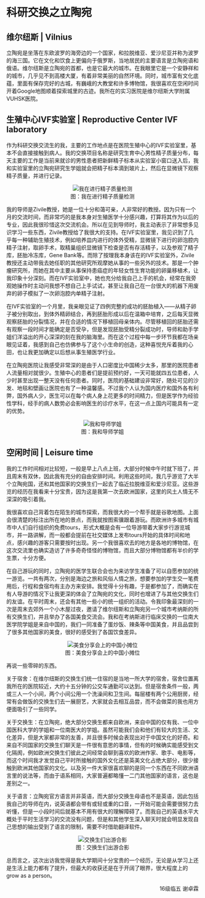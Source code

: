 # 科研交换之立陶宛

## 维尔纽斯 | Vilnius

立陶宛是坐落在东欧波罗的海旁边的一个国家，和拉脱维亚、爱沙尼亚并称为波罗的海三国。它在文化和饮食上更偏向于俄罗斯，当地居民的主要语言是立陶宛语和俄语。维尔纽斯是立陶宛的首都，也是它最大的城市。在我眼里它是一个安静祥和的城市，几乎见不到高楼大厦，有着非常美丽的自然环境。同时，城市富有文化底蕴，里面有保存完好的古城，有巍峨的大教堂和许多博物馆，我很喜欢在空闲时间开着Google地图顺着探索城里的古迹。我所在的实习医院是维尔纽斯大学附属VUHSK医院。

## 生殖中心IVF实验室 | Reproductive Center IVF laboratory

作为科研交换交流生的我，主要的工作地点是在医院生殖中心的IVF实验室里，基本不会直接接触到病人。我的交换项目名称是研究生育中心男性精子质量分布，每天主要的工作是当前来就诊的男性患者把新鲜精子标本从实验室小窗口送入后，我和实验室里的立陶宛研究生学姐就会把精子标本滴到玻片上，然后在显微镜下观察精子质量，并进行记录。

<p align="center">
<img src="https://gitee.com/zcx980605/Survive_XYSM_dev/raw/master/Image/Ch7_2-4_1.jpeg" alt="我在进行精子质量检测">
<br/>图：我在进行精子质量检测
</p>
 
我的导师是Zivile教授，她是一位十分和蔼可亲，人非常好的教授。因为只有一个月的交流时间，而非常巧的是我本身对生殖医学十分感兴趣，打算将其作为以后的专业，因此我很珍惜这次交流机会。所以在见到导师时，我主动表示了非常想多见识学习一些东西，Zivile教授给了我很大的支持。在IVF实验室里，我见识到了几乎每一种辅助生殖技术，例如培养皿内进行的体外受精，显微镜下进行的卵泡腔内精子注射，取卵手术，取精巢组织显微镜下检查是否有存活精子，以及参观了精子库，胚胎冷冻库，Gene Bank等。而除了按理我本身该在的IVF实验室外，Zivile教授还主动带我去她任职的其他研究所观摩她从事的一些另外的技术。那是一个肿瘤研究所，而她在其中主要从事保持患癌症的年轻女性生育功能的卵巢移植术，让我印象十分深刻。而在IVF实验室中，她也充分给我自己上手的机会，经常在我旁观她操作时主动问我想不想自己上手试试，甚至让我自己在一台很大的机器下用废弃的卵子模拟了一次卵泡腔内单精子注射。

在IVF实验室的一个月里，我亲眼见证了四例完整的成功的胚胎植入——从精子卵子被分别取出，到体外精卵结合，再到胚胎形成以后在温箱中培育，之后每天显微观察胚胎的分裂情况，并在合适的情况下移植回母亲体内。尽管移植回的胚胎还需有观察一段时间才能确定是否受孕，但是发现胚胎受精分裂成功时，导师和助手学姐们洋溢出的开心深深的刻在我的脑海里。而在这个过程中每一步环节我都在场亲眼见证着，我感到自己也仿佛参与了这个小生命的创造，这种喜悦充斥着我的心田，也让我更加确定以后想从事生殖医学行业。

在立陶宛医院让我感受非常深的是由于人口密度比中国稀少太多，那里的医院患者人流量相对就很少。生殖中心的患者们是提前预约好，一天可能就四五位患者，人少时甚至出现一整天没有任何患者。同时，医院的基础建设非常好，随处可见的沙发、地毯和壁画让医院也有了一种温馨感。不过我个人认为国内医疗和国外各有利弊，国外病人少，医生可以在每个病人身上花更多的时间精力，但是医学作为经验性学科，经手的病人数势必会影响医生的诊疗水平，在这一点上国内可能具有一定的优势。

<p align="center">
<img src="https://gitee.com/zcx980605/Survive_XYSM_dev/raw/master/Image/Ch7_2-4_2.jpeg" alt="我和导师学姐">
<br/>图：我和导师学姐
</p>

## 空闲时间 | Leisure time

我的工作时间相对比较短，一般是早上八点上班，大部分时候中午时就下班了，并且周末有双休，因此我有充分的自由安排时间。利用这些时间，我几乎游览了大半个立陶宛国，还和其他国家的交换生们一起去了临近拉脱维亚和爱沙尼亚。这些游览的经历在我看来十分宝贵，因为这是我第一次去欧洲国家，这里的风土人情无不深深的吸引着我。

我很喜欢自己背着包在陌生的城市探索，而我很大的一个帮手就是谷歌地图。上面会很清楚的标注出所在地的景点，而我就按图索骥跟着游玩。而欧洲许多城市有城市中人们自行组织的免费tours，形式大概是会有一位导游带着大家步行游览城市，并一路讲解，而一般都会提前在社交媒体上发布tours开始的具体时间和地点，感兴趣的游客只需要按时出现。另一个我很喜欢去的地方是各地的博物馆，在这次交流里也确实造访了许多奇奇怪怪的博物馆，而且大部分博物馆都有半价的学生票，十分方便。

在自己游玩的同时，立陶宛的医学生联合会也为来访学生准备了可以自愿参加的统一游览。一共有两次，分别是海边之旅和风俗人情之旅，想要参加的学生交一笔费用后，行程和食宿均有主办方来安排。我觉得十分有趣，于是都参加了，而确实在有人导游的情况下让我更深的体会了立陶宛的文化，同时也增进了与其他交换生们的友谊。在平时周末，还会有其他一些小的统一组织的活动。令我印象最深刻的一次是周末去郊外一个小木屋过夜，邀请了维尔纽斯和立陶宛另一个城市考纳斯的所有交换生们，并且举办了各国美食交流会。我和在考纳斯进行临床交换的一位南大医学院学姐是来自中国的，我们一同准备了蛋炒饭、辣条等中国美食，并且品尝到了很多其他国家的美食，很好的感受到了各国饮食差异。

<p align="center">
<img src="https://gitee.com/zcx980605/Survive_XYSM_dev/raw/master/Image/Ch7_2-4_3.jpeg" alt="美食分享会上的中国小摊位">
<br/>图：美食分享会上的中国小摊位
</p>
 
再说一些零碎的东西。

关于宿舍：在维尔纽斯的交换生们统一住宿的是当地一所大学的宿舍，宿舍位置离我所在的医院较近，大约十五分钟的公交车通勤可以达到。但是宿舍条件一般，两或三人一个小间，两个小间公用一个洗澡间和卫生间。每层楼有两个公用厨房，经常有会做饭的交换生们去一展厨艺，大家就会去相互品尝，而不会做菜的我也用方便面吸引了一些同学。

关于交换生：在立陶宛，绝大部分交换生都来自欧洲，来自中国的仅有我、一位中国医科大学的学姐和一位南医大的学姐。虽然可能我们会和他们有较大的生活、文化差异，但是大家都非常的友善，并且很多时候会表现出对于中国文化的好奇。和来自不同国家的交换生们聊天是一件很有意思的事情，但有的时候确实能感受到文化隔阂，例如欧洲交换生们彼此之间经常会聊到喜欢的欧洲作家、歌手、电影等，而这个时间我才发觉自己平时所接触的国外文化还是英美文化占绝大部分，很少接触到欧洲其他国家的文化。以及另一件大家很喜欢聊的是同一个东西在不同欧洲语言里的说法等，而由于语系相同，大家普遍都略懂一二门其他国家的语言，这也是差别之一。

关于语言：立陶宛官方语言并非英语，而大部分交换生母语也不是英语，因此包括我自己的导师在内，说英语都会带有或轻或重的口音，一开始可能会需要很努力去听懂，但是一小段时间后就基本不用有很大的理解障碍了。而我自己的英语水平大概处于平时生活学习的交流没有问题，但是和其他学生深入聊天时就会明显发现自己思想的输出受到了语言的限制，需要不时借助翻译软件。

<p align="center">
<img src="https://gitee.com/zcx980605/Survive_XYSM_dev/raw/master/Image/Ch7_2-4_4.jpeg" alt="交换生们出游合影">
<br/>图：交换生们出游合影
</p>
 
总而言之，这次出访我觉得是我大学期间十分宝贵的一个经历，无论是从学习上还是生活上能力都有了提升，但最大的收获还是在于开阔了眼界，很大程度上的grow as a person。

<p align="right">16级临五 谢卓霖</p>